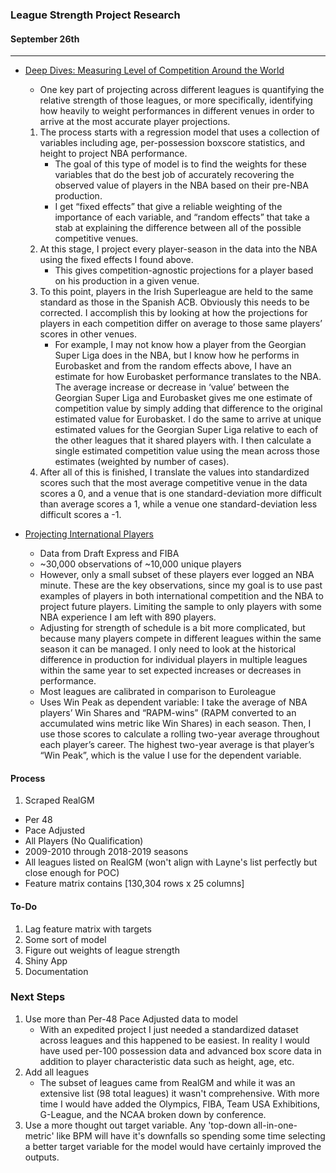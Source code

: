### League Strength Project Research
#### September 26th

---
* [Deep Dives: Measuring Level of Competition Around the World](https://fansided.com/2015/11/06/deep-dives-measuring-level-of-competition-around-the-world/)
    - One key part of projecting across different leagues is quantifying the relative strength of those leagues, or more specifically, identifying how heavily to weight performances in different venues in order to arrive at the most accurate player projections.
    1.  The process starts with a regression model that uses a collection of variables including age, per-possession boxscore statistics, and height to project NBA performance.
        - The goal of this type of model is to find the weights for these variables that do the best job of accurately recovering the observed value of players in the NBA based on their pre-NBA production.
        - I get “fixed effects” that give a reliable weighting of the importance of each variable, and “random effects” that take a stab at explaining the difference between all of the possible competitive venues.
    2. At this stage, I project every player-season in the data into the NBA using the fixed effects I found above.
        - This gives competition-agnostic projections for a player based on his production in a given venue.
    3.  To this point, players in the Irish Superleague are held to the same standard as those in the Spanish ACB. Obviously this needs to be corrected. I accomplish this by looking at how the projections for players in each competition differ on average to those same players’ scores in other venues.
        - For example, I may not know how a player from the Georgian Super Liga does in the NBA, but I know how he performs in Eurobasket and from the random effects above, I have an estimate for how Eurobasket performance translates to the NBA. The average increase or decrease in ‘value’ between the Georgian Super Liga and Eurobasket gives me one estimate of competition value by simply adding that difference to the original estimated value for Eurobasket.  I do the same to arrive at unique estimated values for the Georgian Super Liga relative to each of the other leagues that it shared players with. I then calculate a single estimated competition value using the mean across those estimates (weighted by number of cases).
    4.  After all of this is finished, I translate the values into standardized scores such that the most average competitive venue in the data scores a 0, and a venue that is one standard-deviation more difficult than average scores a 1, while a venue one standard-deviation less difficult scores a -1.

* [Projecting International Players](https://fansided.com/2014/08/13/projecting-international-prospects/)
    - Data from Draft Express and FIBA
    - ~30,000 observations of ~10,000 unique players
    -  However, only a small subset of these players ever logged an NBA minute. These are the key observations, since my goal is to use past examples of players in both international competition and the NBA to project future players. Limiting the sample to only players with some NBA experience I am left with 890 players.
    - Adjusting for strength of schedule is a bit more complicated, but because many players compete in different leagues within the same season it can be managed. I only need to look at the historical difference in production for individual players in multiple leagues within the same year to set expected increases or decreases in performance.
    - Most leagues are calibrated in comparison to Euroleague
    - Uses Win Peak as dependent variable: I take the average of NBA players’ Win Shares and “RAPM-wins” (RAPM converted to an accumulated wins metric like Win Shares) in each season. Then, I use those scores to calculate a rolling two-year average throughout each player’s career. The highest two-year average is that player’s “Win Peak”, which is the value I use for the dependent variable.


#### Process
1. Scraped RealGM
- Per 48
- Pace Adjusted
- All Players (No Qualification)
- 2009-2010 through 2018-2019 seasons
- All leagues listed on RealGM (won't align with Layne's list perfectly but close enough for POC)
- Feature matrix contains [130,304 rows x 25 columns]

#### To-Do
1. Lag feature matrix with targets
2. Some sort of model
3. Figure out weights of league strength
4. Shiny App
5. Documentation

### Next Steps
1. Use more than Per-48 Pace Adjusted data to model
    - With an expedited project I just needed a standardized dataset across leagues and this happened to be easiest. In reality I would have used per-100 possession data and advanced box score data in addition to player characteristic data such as height, age, etc.
2. Add all leagues
    - The subset of leagues came from RealGM and while it was an extensive list (98 total leagues) it wasn't comprehensive. With more time I would have added the Olympics, FIBA, Team USA Exhibitions, G-League, and the NCAA broken down by conference.
3. Use a more thought out target variable. Any 'top-down all-in-one-metric' like BPM will have it's downfalls so spending some time selecting a better target variable for the model would have certainly improved the outputs.
